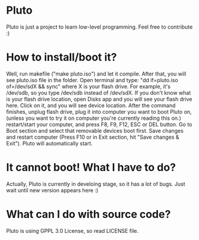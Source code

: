# Pluto
Pluto is just a project to learn low-level programming.
Feel free to contribute :)

# How to install/boot it?
Well, run makefile ("make pluto.iso") and let it compile. After that, you will see pluto.iso file in the folder. Open terminal and type: "dd if=pluto.iso of=/dev/sdX && sync" where X is your flash drive. For example, it's /dev/sdb, so you type /dev/sdb instead of /dev/sdX. If you don't know what is your flash drive location, open Disks app and you will see your flash drive here. Click on it, and you will see device location.
After the command finishes, unplug flash drive, plug it into computer you want to boot Pluto on, (unless you want to try it on computer you're currently reading this on.) restart/start your computer, and press F8, F9, F12, ESC or DEL button. Go to Boot section and select that removable devices boot first. Save changes and restart computer (Press F10 or in Exit section, hit "Save changes & Exit"). Pluto will automatically start.

# It cannot boot! What I have to do?
Actually, Pluto is currently in develoing stage, so it has a lot of bugs. Just wait until new version appears here :)

# What can I do with source code?
Pluto is using GPPL 3.0 License, so read LICENSE file.
